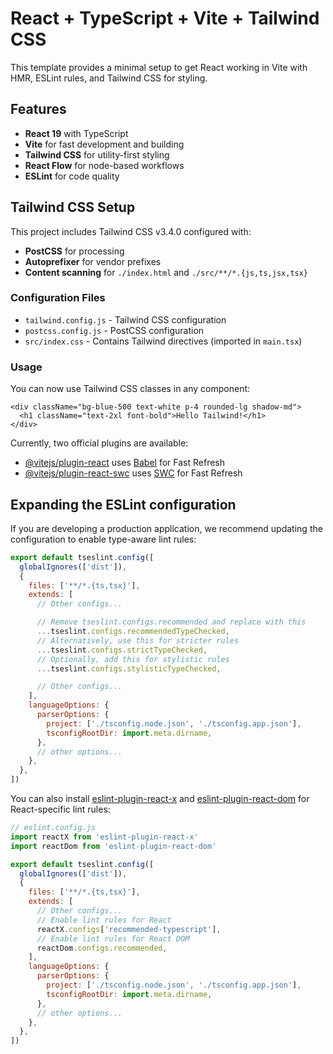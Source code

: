 # React + TypeScript + Vite + Tailwind CSS

This template provides a minimal setup to get React working in Vite with HMR, ESLint rules, and Tailwind CSS for styling.

## Features

- **React 19** with TypeScript
- **Vite** for fast development and building
- **Tailwind CSS** for utility-first styling
- **React Flow** for node-based workflows
- **ESLint** for code quality

## Tailwind CSS Setup

This project includes Tailwind CSS v3.4.0 configured with:

- **PostCSS** for processing
- **Autoprefixer** for vendor prefixes
- **Content scanning** for `./index.html` and `./src/**/*.{js,ts,jsx,tsx}`

### Configuration Files

- `tailwind.config.js` - Tailwind CSS configuration
- `postcss.config.js` - PostCSS configuration
- `src/index.css` - Contains Tailwind directives (imported in `main.tsx`)

### Usage

You can now use Tailwind CSS classes in any component:

```tsx
<div className="bg-blue-500 text-white p-4 rounded-lg shadow-md">
  <h1 className="text-2xl font-bold">Hello Tailwind!</h1>
</div>
```

Currently, two official plugins are available:

- [@vitejs/plugin-react](https://github.com/vitejs/vite-plugin-react/blob/main/packages/plugin-react) uses [Babel](https://babeljs.io/) for Fast Refresh
- [@vitejs/plugin-react-swc](https://github.com/vitejs/vite-plugin-react/blob/main/packages/plugin-react-swc) uses [SWC](https://swc.rs/) for Fast Refresh

## Expanding the ESLint configuration

If you are developing a production application, we recommend updating the configuration to enable type-aware lint rules:

```js
export default tseslint.config([
  globalIgnores(['dist']),
  {
    files: ['**/*.{ts,tsx}'],
    extends: [
      // Other configs...

      // Remove tseslint.configs.recommended and replace with this
      ...tseslint.configs.recommendedTypeChecked,
      // Alternatively, use this for stricter rules
      ...tseslint.configs.strictTypeChecked,
      // Optionally, add this for stylistic rules
      ...tseslint.configs.stylisticTypeChecked,

      // Other configs...
    ],
    languageOptions: {
      parserOptions: {
        project: ['./tsconfig.node.json', './tsconfig.app.json'],
        tsconfigRootDir: import.meta.dirname,
      },
      // other options...
    },
  },
])
```

You can also install [eslint-plugin-react-x](https://github.com/Rel1cx/eslint-react/tree/main/packages/plugins/eslint-plugin-react-x) and [eslint-plugin-react-dom](https://github.com/Rel1cx/eslint-react/tree/main/packages/plugins/eslint-plugin-react-dom) for React-specific lint rules:

```js
// eslint.config.js
import reactX from 'eslint-plugin-react-x'
import reactDom from 'eslint-plugin-react-dom'

export default tseslint.config([
  globalIgnores(['dist']),
  {
    files: ['**/*.{ts,tsx}'],
    extends: [
      // Other configs...
      // Enable lint rules for React
      reactX.configs['recommended-typescript'],
      // Enable lint rules for React DOM
      reactDom.configs.recommended,
    ],
    languageOptions: {
      parserOptions: {
        project: ['./tsconfig.node.json', './tsconfig.app.json'],
        tsconfigRootDir: import.meta.dirname,
      },
      // other options...
    },
  },
])
```
